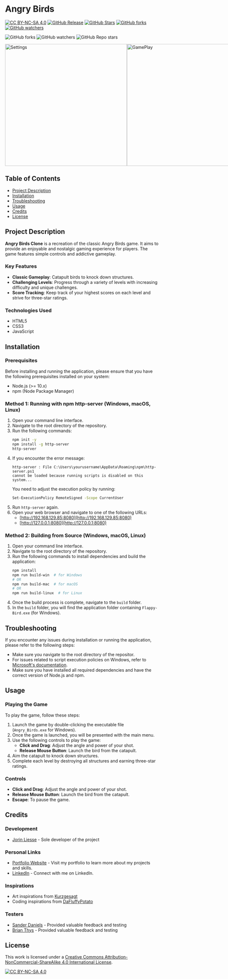 # Angry Birds
[![CC BY-NC-SA 4.0][cc-by-nc-sa-shield]][cc-by-nc-sa]
[![GitHub Release](https://img.shields.io/github/v/release/Jorin-Liesse/Angry_Birds)](https://github.com/Jorin-Liesse/Angry_Birds/releases)
[![GitHub Stars](https://img.shields.io/github/stars/Jorin-Liesse/Angry_Birds)](https://github.com/Jorin-Liesse/Angry_Birds/stargazers)
[![GitHub forks](https://img.shields.io/github/forks/Jorin-Liesse/Angry_Birds)](https://github.com/Jorin-Liesse/Angry_Birds/forks)
[![GitHub watchers](https://img.shields.io/github/watchers/Jorin-Liesse/Angry_Birds)](https://github.com/Jorin-Liesse/Angry_Birds/watchers)


![GitHub forks](https://img.shields.io/github/forks/Jorin-Liesse/Angry_Birds)
![GitHub watchers](https://img.shields.io/github/watchers/Jorin-Liesse/Angry_Birds)
![GitHub Repo stars](https://img.shields.io/github/stars/Jorin-Liesse/Angry_Birds)


<div style="display: flex; flex-direction: row;">
    <a href="https://jorin-liesse.github.io/Angry_Birds/" target="_blank">
        <img src="https://github.com/Jorin-Liesse/Angry_Birds/assets/66786568/37f94966-8b03-49b6-987d-94805330e854" alt="Settings" width="400"/>
    </a>
    <a href="https://jorin-liesse.github.io/Angry_Birds/" target="_blank">
        <img src="https://github.com/Jorin-Liesse/Angry_Birds/assets/66786568/d2e5559e-8c9c-4c18-b4bc-b29a62473069" alt="GamePlay" width="400"/>
    </a>
</div>

## Table of Contents
- [Project Description](#Project-Description)
- [Installation](#Installation)
- [Troubleshooting](#Troubleshooting)
- [Usage](#Usage)
- [Credits](#Credits)
- [License](#License)

## Project Description
**Angry Birds Clone** is a recreation of the classic Angry Birds game. It aims to provide an enjoyable and nostalgic gaming experience for players. The game features simple controls and addictive gameplay.

### Key Features

- **Classic Gameplay**: Catapult birds to knock down structures.
- **Challenging Levels**: Progress through a variety of levels with increasing difficulty and unique challenges.
- **Score Tracking**: Keep track of your highest scores on each level and strive for three-star ratings.

### Technologies Used

- HTML5
- CSS3
- JavaScript

## Installation

### Prerequisites
Before installing and running the application, please ensure that you have the following prerequisites installed on your system:

- Node.js (>= 10.x)
- npm (Node Package Manager)

### Method 1: Running with npm http-server (Windows, macOS, Linux)

1. Open your command line interface.
2. Navigate to the root directory of the repository.
3. Run the following commands:
    ```bash
    npm init -y
    npm install -g http-server
    http-server
    ```
4. If you encounter the error message:
    ```
    http-server : File C:\Users\yourusername\AppData\Roaming\npm\http-server.ps1
    cannot be loaded because running scripts is disabled on this system...
    ```
    You need to adjust the execution policy by running:
    ```bash
    Set-ExecutionPolicy RemoteSigned -Scope CurrentUser
    ```
5. Run `http-server` again.
6. Open your web browser and navigate to one of the following URLs:
    - [http://192.168.129.85:8080](http://192.168.129.85:8080)
    - [http://127.0.0.1:8080](http://127.0.0.1:8080)

### Method 2: Building from Source (Windows, macOS, Linux)

1. Open your command line interface.
2. Navigate to the root directory of the repository.
3. Run the following commands to install dependencies and build the application:
    ```bash
    npm install
    npm run build-win  # for Windows
    # OR
    npm run build-mac  # for macOS
    # OR
    npm run build-linux  # for Linux
    ```
4. Once the build process is complete, navigate to the `build` folder.
5. In the `build` folder, you will find the application folder containing `Flappy-Bird.exe` (for Windows).
   
## Troubleshooting
If you encounter any issues during installation or running the application, please refer to the following steps:

- Make sure you navigate to the root directory of the repositor.
- For issues related to script execution policies on Windows, refer to [Microsoft's documentation](https://go.microsoft.com/fwlink/?LinkID=135170).
- Make sure you have installed all required dependencies and have the correct version of Node.js and npm.

## Usage

### Playing the Game

To play the game, follow these steps:

1. Launch the game by double-clicking the executable file (`Angry_Birds.exe` for Windows).
2. Once the game is launched, you will be presented with the main menu.
3. Use the following controls to play the game:
   - **Click and Drag**: Adjust the angle and power of your shot.
   - **Release Mouse Button**: Launch the bird from the catapult.
4. Aim the catapult to knock down structures.
5. Complete each level by destroying all structures and earning three-star ratings.

### Controls

- **Click and Drag**: Adjust the angle and power of your shot.
- **Release Mouse Button**: Launch the bird from the catapult.
- **Escape**: To pause the game.

## Credits
### Development

- [Jorin Liesse](https://github.com/Jorin-Liesse) - Sole developer of the project

### Personal Links

- [Portfolio Website](https://jorin-liesse.github.io/Portfolio/) - Visit my portfolio to learn more about my projects and skills.
- [LinkedIn](https://www.linkedin.com/in/jorin-liesse-755774287/) - Connect with me on LinkedIn.

### Inspirations
- Art inspirations from [Kurzgesagt](https://www.youtube.com/@kurzgesagt)
- Coding inspirations from [DaFluffyPotato](https://www.youtube.com/@DaFluffyPotato)

### Testers

- [Sander Daniels](https://www.linkedin.com/in/sander-daniels-429a11293/) - Provided valuable feedback and testing
- [Brian Thys](https://www.linkedin.com/in/brian-thys-4a88492a4/) - Provided valuable feedback and testing

## License
This work is licensed under a
[Creative Commons Attribution-NonCommercial-ShareAlike 4.0 International License][cc-by-nc-sa].

[![CC BY-NC-SA 4.0][cc-by-nc-sa-image]][cc-by-nc-sa]

[cc-by-nc-sa]: http://creativecommons.org/licenses/by-nc-sa/4.0/
[cc-by-nc-sa-image]: https://licensebuttons.net/l/by-nc-sa/4.0/88x31.png
[cc-by-nc-sa-shield]: https://img.shields.io/badge/License-CC%20BY--NC--SA%204.0-lightgrey.svg
